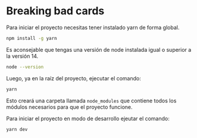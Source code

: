 # Breaking bad cards

Para iniciar el proyecto necesitas tener instalado yarn de forma global.

```bash
npm install -g yarn
```

Es aconsejable que tengas una versión de node instalada igual o superior a la versión 14.

```bash
node --version
```

Luego, ya en la raíz del proyecto, ejecutar el comando:

```bash
yarn
```

Esto creará una carpeta llamada `node_modules` que contiene todos los módulos necesarios para que el proyecto funcione.

Para iniciar el proyecto en modo de desarrollo ejeutar el comando:

```bash
yarn dev
```